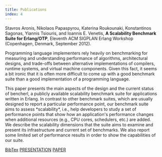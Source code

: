 ```yaml
---
title: Publications
index: 4
---
```


<div id="paper-0" class="paper">
Stavros Aronis, Nikolaos Papaspyrou, Katerina Roukounaki, Konstantinos Sagonas, Yiannis Tsiouris, and Ioannis E. Venetis, 
<b>A Scalability Benchmark Suite for Erlang/OTP</b>, 
Eleventh ACM SIGPLAN Erlang Workshop (Copenhagen, Denmark, September 2012).

<div class="abstract">
<p>Programming language implementers rely heavily on benchmarking for measuring
and understanding performance of algorithms, architectural designs, and 
trade-offs between alternative implementations of compilers, runtime systems, 
and virtual machine components. Given this fact, it seems a bit ironic that it 
is often more difficult to come up with a good benchmark suite than a good 
implementation of a programming language.</p>
<p>This paper presents the main aspects of the design and the current status of 
bencherl, a publicly available scalability benchmark suite for applications 
written in Erlang. In contrast to other benchmark suites, which are usually 
designed to report a particular performance point, our benchmark suite aims to 
assess *scalability*, i.e., help developers to study a set of performance points
that show how an application's performance changes when additional resources 
(e.g., CPU cores, schedulers, etc.) are added. We describe the scalability 
dimensions that the suite aims to examine and present its infrastructure and 
current set of benchmarks. We also report some limited set of performance 
results in order to show the capabilities of our suite.</p>

<div class="paperpres">
    <a target="_blank" href="files/bibtex.txt" style="width:100px">BibTex</a>
    <a target="_blank" href="files/bencherl-presentation.pdf" style="width:150px">PRESENTATION</a>
	<a target="_blank" href="files/erlang01-aronis.pdf" style="width:80px">PAPER</a>
</div>
<br style="clear: both"/>
</div>

<script type="text/javascript">
//$('#paper-0').qtip({
//	content: "<b>ABSTRACT</b><br/>Programming language implementers rely heavily on benchmarking for measuring and understanding performance of algorithms, architectural designs, and trade-offs between alternative implementations of compilers, runtime systems, and virtual machine components. Given this fact, it seems a bit ironic that it is often more difficult to come up with a good benchmark suite than a good implementation of a programming language.<br/>This paper presents the main aspects of the design and the current status of \bencherl, a publicly available scalability benchmark suite for applications written in Erlang. In contrast to other benchmark suites, which are usually designed to report a particular performance point, our benchmark suite aims to assess \emph{scalability}, i.e., help developers to study a set of performance points that show how an application's performance changes when additional resources (e.g., CPU cores, schedulers, etc.) are added. We describe the scalability dimensions that the suite aims to examine and present its infrastructure and current set of benchmarks. We also report some limited set of performance results in order to show the capabilities of our suite.",
//	position: {
//		target: 'mouse'
//	}
//});
</script>
